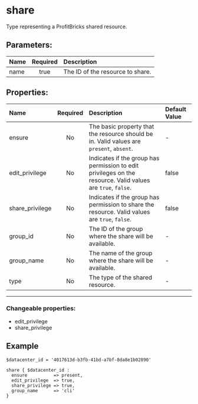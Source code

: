 # share

Type representing a ProfitBricks shared resource.

## Parameters:

| Name | Required | Description |
| :--- | :-: | :--- |
| name | true | The ID of the resource to share.   |

## Properties:

| Name | Required | Description | Default Value |
| :--- | :-: | :--- | :--- |
| ensure | No | The basic property that the resource should be in.  Valid values are `present`, `absent`.  | - |
| edit_privilege | No | Indicates if the group has permission to edit privileges on the resource.  Valid values are `true`, `false`.  | false |
| share_privilege | No | Indicates if the group has permission to share the resource.  Valid values are `true`, `false`.  | false |
| group_id | No | The ID of the group where the share will be available.   | - |
| group_name | No | The name of the group where the share will be available.   | - |
| type | No | The type of the shared resource.   | - |
***


### Changeable properties:

* edit_privilege
* share_privilege


## Example

```text
$datacenter_id = '4017613d-b3fb-41bd-a7bf-8da8e1b02890'

share { $datacenter_id :
  ensure          => present,
  edit_privilege  => true,
  share_privilege => true,
  group_name      => 'cli'
}
```
